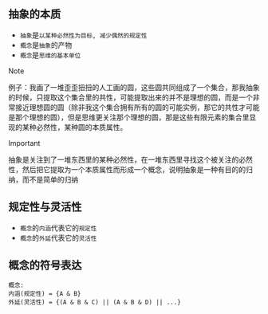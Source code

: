## 抽象的本质

- `抽象`是`以某种必然性为目标, 减少偶然的规定性`
- `概念`是`抽象`的产物
- `概念`是`思维的基本单位`

> [!NOTE]
> 例子：我画了一堆歪歪扭扭的人工画的圆，这些圆共同组成了一个集合，那我抽象的时候，只提取这个集合里的共性，可能提取出来的并不是理想的圆，而是一个非常接近理想圆的圆（除非我这个集合拥有所有的圆的可能实例，那它的共性才可能是那个理想的圆），但是思维更关注那个理想的圆，那是这些有限元素的集合里显现的某种必然性，某种圆的本质属性。

> [!IMPORTANT]
> 抽象是关注到了一堆东西里的某种必然性，在一堆东西里寻找这个被关注的必然性，然后把它提取为一个本质属性而形成一个概念，说明抽象是一种有目的的归纳，而不是简单的归纳

## 规定性与灵活性

- `概念`的`内涵`代表它的`规定性`
- `概念`的`外延`代表它的`灵活性`

## 概念的符号表达

```
概念:
内涵(规定性) = {A & B}
外延(灵活性) = {(A & B & C) || (A & B & D) || ...}
```
